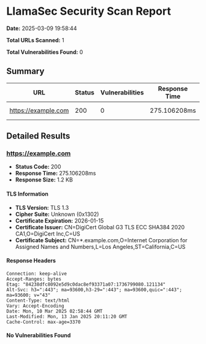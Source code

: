 # LlamaSec Security Scan Report

**Date:** 2025-03-09 19:58:44

**Total URLs Scanned:** 1

**Total Vulnerabilities Found:** 0

## Summary

| URL | Status | Vulnerabilities | Response Time | Size |
|-----|--------|----------------|---------------|------|
| https://example.com | 200 | 0 | 275.106208ms | 1.2 KB |

## Detailed Results

### https://example.com

- **Status Code:** 200
- **Response Time:** 275.106208ms
- **Response Size:** 1.2 KB

#### TLS Information

- **TLS Version:** TLS 1.3
- **Cipher Suite:** Unknown (0x1302)
- **Certificate Expiration:** 2026-01-15
- **Certificate Issuer:** CN=DigiCert Global G3 TLS ECC SHA384 2020 CA1,O=DigiCert Inc,C=US
- **Certificate Subject:** CN=*.example.com,O=Internet Corporation for Assigned Names and Numbers,L=Los Angeles,ST=California,C=US

#### Response Headers

```
Connection: keep-alive
Accept-Ranges: bytes
Etag: "84238dfc8092e5d9c0dac8ef93371a07:1736799080.121134"
Alt-Svc: h3=":443"; ma=93600,h3-29=":443"; ma=93600,quic=":443"; ma=93600; v="43"
Content-Type: text/html
Vary: Accept-Encoding
Date: Mon, 10 Mar 2025 02:58:44 GMT
Last-Modified: Mon, 13 Jan 2025 20:11:20 GMT
Cache-Control: max-age=3370
```

#### No Vulnerabilities Found

